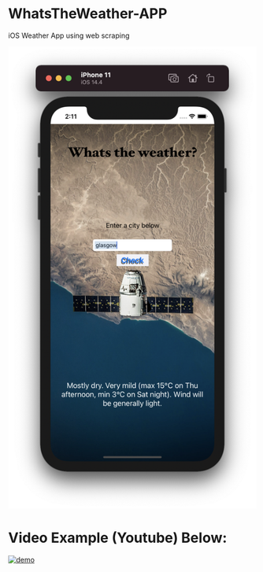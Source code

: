 # WhatsTheWeather-APP
iOS Weather App using web scraping

<img src="https://github.com/Darius0852/WhatsTheWeather-APP/blob/main/demoShot.png" style="width:400">

# Video Example (Youtube) Below:

[![demo](https://img.youtube.com/vi/KDLcN5TZKGo/0.jpg)](https://youtu.be/KDLcN5TZKGo)
